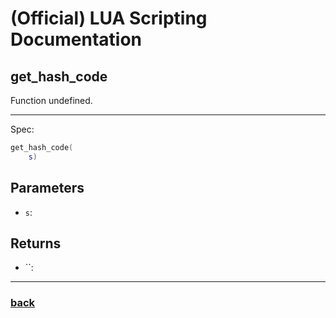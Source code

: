 
# (Official) LUA Scripting Documentation

## get_hash_code

Function undefined.

___

Spec:

```lua
get_hash_code(
	s)
```

## Parameters

- `s`: 

## Returns

- ``: 

___

### [back](../other)
